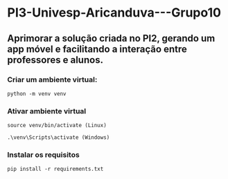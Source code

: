 # PI3-Univesp-Aricanduva---Grupo10

## Aprimorar a solução criada no PI2, gerando um app móvel e facilitando a interação entre professores e alunos.

### Criar um ambiente virtual:

    python -m venv venv

### Ativar ambiente virtual

    source venv/bin/activate (Linux)

    .\venv\Scripts\activate (Windows)

### Instalar os requisitos

    pip install -r requirements.txt

